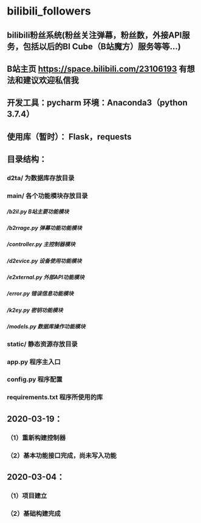 # bilibili_followers
## bilibili粉丝系统(粉丝关注弹幕，粉丝数，外接API服务，包括以后的BI Cube（B站魔方）服务等等...) 
## B站主页 https://space.bilibili.com/23106193 有想法和建议欢迎私信我
## 开发工具：pycharm 环境：Anaconda3（python 3.7.4）  
## 使用库（暂时）： Flask，requests  

## 目录结构：
### d2ta/ 为数据库存放目录  
### main/ 各个功能模块存放目录    
##### /b2il.py B站主要功能模块    
##### /b2rrage.py 弹幕功能功能模块   
##### /controller.py 主控制器模块  
##### /d2evice.py 设备使用功能模块   
##### /e2xternal.py 外部API功能模块
##### /error.py 错误信息功能模块 
##### /k2ey.py 密钥功能模块    
##### /models.py 数据库操作功能模块   
### static/ 静态资源存放目录    
### app.py 程序主入口    
### config.py 程序配置  
### requirements.txt 程序所使用的库  
## 2020-03-19： 
### （1）重新构建控制器
### （2）基本功能接口完成，尚未写入功能
## 2020-03-04： 
### （1）项目建立
### （2）基础构建完成